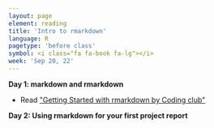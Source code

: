 ```yaml
---
layout: page
element: reading
title: 'Intro to rmarkdown'
language: R
pagetype: 'before class'
symbol: <i class="fa fa-book fa-lg"></i>
week: 'Sep 20, 22'
---
```


**Day 1: markdown and rmarkdown**
<!-- from https://globalecologybiogeography.github.io/Ecoinformatics/readings/week7_reading/-->

* Read ["Getting Started with rmarkdown by Coding club"](https://ourcodingclub.github.io/2016/11/24/rmarkdown-1.html#identify)


**Day 2: Using rmarkdown for your first project report**
